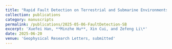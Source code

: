 ```yaml
---
title: "Rapid Fault Detection on Terrestrial and Submarine Environments with Fiber-Optic Sensing"
collection: publications
category: manuscripts
permalink: /publications/2025-05-06-FaultDetection-SB
excerpt: 'Xuefei Han, **Minzhe Hu**, Xin Cui, and Zefeng Li\*'
date: 2025-06-20
venue: 'Geophysical Research Letters, submitted'
---
```

